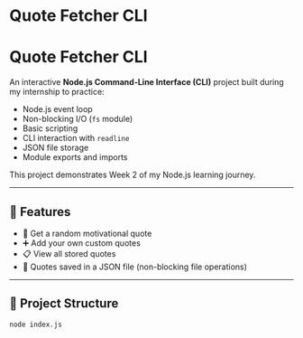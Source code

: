 # Quote Fetcher CLI

# Quote Fetcher CLI

An interactive **Node.js Command-Line Interface (CLI)** project built during my internship to practice:
- Node.js event loop
- Non-blocking I/O (`fs` module)
- Basic scripting
- CLI interaction with `readline`
- JSON file storage
- Module exports and imports

This project demonstrates Week 2 of my Node.js learning journey.

---

## 🚀 Features
- 🎲 Get a random motivational quote
- ➕ Add your own custom quotes
- 📋 View all stored quotes
- 💾 Quotes saved in a JSON file (non-blocking file operations)

---

## 📂 Project Structure

```bash
node index.js
